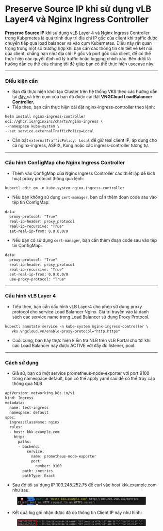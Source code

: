 # Preserve Source IP khi sử dụng vLB Layer4 và Nginx Ingress Controller

**Preserve Source IP** khi sử dụng vLB Layer 4 và Nginx Ingress Controller trong Kubernetes là quá trình duy trì địa chỉ IP gốc của client khi traffic được chuyển tiếp qua load balancer và vào cụm Kubernetes. Điều này rất quan trọng trong một số trường hợp khi bạn cần các thông tin chi tiết về kết nối của client, chẳng hạn như địa chỉ IP gốc và port gốc của client, để có thể thực hiện các quyết định xử lý traffic hoặc logging chính xác. Bên dưới là hướng dẫn cụ thể của chúng tôi để giúp bạn có thể thực hiện usecase này.

***

### Điều kiện cần

* Bạn đã thực hiện khởi tạo Cluster trên hệ thống VKS theo các hướng dẫn tại [đây ](./)và trên cụm của bạn đã được cài đặt **VNGCloud LoadBalancer Controller.**
* Tiếp theo, bạn cần thực hiện cài đặt nginx-ingress-controller theo lệnh:

```
helm install nginx-ingress-controller oci://ghcr.io/nginxinc/charts/nginx-ingress \
--namespace kube-system \
--set service.externalTrafficPolicy=Local
```

* Cần bật `externalTrafficPolicy: Local` để giữ real client IP; áp dụng cho cả nginx-ingress, ASPIX, Kong hoặc các ingress-controller tương tự.

***

### **Cấu hình ConfigMap cho Nginx Ingress Controller**

* Thêm vào ConfigMap của Nginx Ingress Controller các thiết lập để kích hoạt proxy protocol thông qua lệnh:

```
kubectl edit cm -n kube-system nginx-ingress-controller
```

* Nếu bạn không sử dụng `cert-manager`, bạn cần thêm đoạn code sau vào tệp tin ConfigMap:

```
data:
  proxy-protocol: "True"
  real-ip-header: proxy_protocol
  real-ip-recursive: "True"
  set-real-ip-from: 0.0.0.0/0
```

* Nếu bạn có sử dụng `cert-manager`, bạn cần thêm đoạn code sau vào tệp tin ConfigMap:

```
data:
  proxy-protocol: "True"
  real-ip-header: proxy_protocol
  real-ip-recursive: "True"
  set-real-ip-from: 0.0.0.0/0
  use-proxy-protocol: "True"
```

***

### Cấu hình vLB Layer 4

* Tiếp theo, bạn cần cấu hình vLB Layer4 cho phép sử dụng proxy protocol cho service Load Balancer Nginx. Giá trị truyền vào là danh sách các service name trong Load Balancer sử dụng Proxy Protocol.

```
kubectl annotate service -n kube-system nginx-ingress-controller \
   vks.vngcloud.vn/enable-proxy-protocol="http,https"
```

* Cuối cùng, bạn hãy thực hiện kiểm tra NLB trên vLB Portal cho tới khi các Load Balancer này được ACTIVE với đầy đủ listener, pool.

***

### Cách sử dụng

* Giả sử, bạn có một service prometheus-node-exporter với port 9100 trong namespace default, bạn có thể apply yaml sau để có thể truy cập thông qua NLB

```
apiVersion: networking.k8s.io/v1
kind: Ingress
metadata:
  name: test-ingress
  namespace: default
spec:
  ingressClassName: nginx
  rules:
  - host: kkk.example.com
    http:
      paths:
      - backend:
          service:
            name: prometheus-node-exporter
            port:
              number: 9100
        path: /metrics
        pathType: Exact
```

* Sau đó tôi sử dụng IP 103.245.252.75 để curl vào host kkk.example.com như sau:

<figure><img src="../../../.gitbook/assets/image (383).png" alt=""><figcaption></figcaption></figure>

* Kết quả log ghi nhận được đã có thông tin Client IP này như hình:

<figure><img src="../../../.gitbook/assets/image (384).png" alt=""><figcaption></figcaption></figure>
